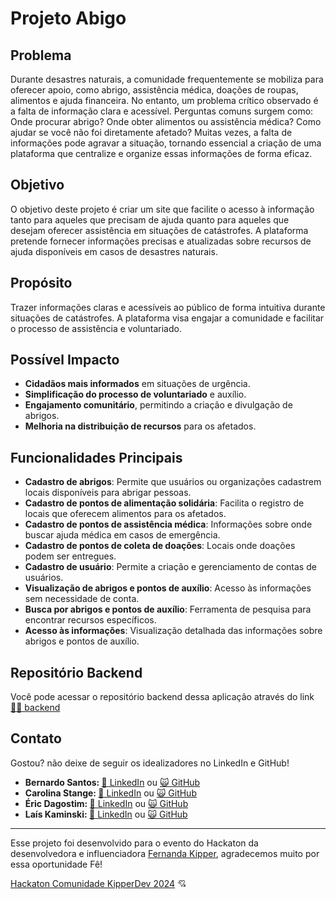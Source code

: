 <h1>Projeto Abigo</h1>
<h2>Problema</h2>
<p>Durante desastres naturais, a comunidade frequentemente se mobiliza para oferecer apoio, como abrigo, assistência
    médica, doações de roupas, alimentos e ajuda financeira. No entanto, um problema crítico observado é a falta de
    informação clara e acessível. Perguntas comuns surgem como: Onde procurar abrigo? Onde obter alimentos ou
    assistência médica? Como ajudar se você não foi diretamente afetado? Muitas vezes, a falta de informações pode
    agravar a situação, tornando essencial a criação de uma plataforma que centralize e organize essas informações de
    forma eficaz.</p>
<h2>Objetivo</h2>
<p>O objetivo deste projeto é criar um site que facilite o acesso à informação tanto para aqueles que precisam de ajuda
    quanto para aqueles que desejam oferecer assistência em situações de catástrofes. A plataforma pretende fornecer
    informações precisas e atualizadas sobre recursos de ajuda disponíveis em casos de desastres naturais.</p>
<h2>Propósito</h2>
<p>Trazer informações claras e acessíveis ao público de forma intuitiva durante situações de catástrofes. A plataforma
    visa engajar a comunidade e facilitar o processo de assistência e voluntariado.</p>
<h2>Possível Impacto</h2>
<ul>
    <li><strong>Cidadãos mais informados</strong> em situações de urgência.</li>
    <li><strong>Simplificação do processo de voluntariado</strong> e auxílio.</li>
    <li><strong>Engajamento comunitário</strong>, permitindo a criação e divulgação de abrigos.</li>
    <li><strong>Melhoria na distribuição de recursos</strong> para os afetados.</li>
</ul>
<h2>Funcionalidades Principais</h2>
<ul>
    <li><strong>Cadastro de abrigos</strong>: Permite que usuários ou organizações cadastrem locais disponíveis para
        abrigar pessoas.</li>
    <li><strong>Cadastro de pontos de alimentação solidária</strong>: Facilita o registro de locais que oferecem
        alimentos para os afetados.</li>
    <li><strong>Cadastro de pontos de assistência médica</strong>: Informações sobre onde buscar ajuda médica em casos
        de emergência.</li>
    <li><strong>Cadastro de pontos de coleta de doações</strong>: Locais onde doações podem ser entregues.</li>
    <li><strong>Cadastro de usuário</strong>: Permite a criação e gerenciamento de contas de usuários.</li>
    <li><strong>Visualização de abrigos e pontos de auxílio</strong>: Acesso às informações sem necessidade de conta.
    </li>
    <li><strong>Busca por abrigos e pontos de auxílio</strong>: Ferramenta de pesquisa para encontrar recursos
        específicos.</li>
    <li><strong>Acesso às informações</strong>: Visualização detalhada das informações sobre abrigos e pontos de
        auxílio.</li>
</ul>

<h2>Repositório Backend</h2>
<p>Você pode acessar o repositório backend dessa aplicação através do link <a href="https://github.com/BernardoSsilva/Abigo_backend"> 👨‍💻 backend</a></p>

<h2>Contato</h2>
<p>Gostou? não deixe de seguir os idealizadores no LinkedIn e GitHub!</p>
<ul>
    <li><strong>Bernardo Santos: </strong><a href="https://www.linkedin.com/in/bernardo-santos-96a70b268/">💼 LinkedIn</a> ou <a href="https://github.com/BernardoSsilva">🙀 GitHub</a></li>
    <li><strong>Carolina Stange: </strong><a href="https://www.linkedin.com/in/carolina-stange-0b39ba280/">💼 LinkedIn</a> ou <a href="https://github.com/CarolinaStange15">🙀 GitHub</a></li>
    <li><strong>Éric Dagostim: </strong><a href="https://www.linkedin.com/in/eric-dagostim-nascimento/">💼 LinkedIn</a> ou <a href="https://github.com/EricDagostim">🙀 GitHub</a></li>
    <li><strong>Laís Kaminski: </strong><a href="https://www.linkedin.com/in/la%C3%ADs-kaminski-casagrande-580b7a251/">💼 LinkedIn</a> ou <a href="https://github.com/laiscasagrande">🙀 GitHub</a></li>
</ul>
<hr>
<p>Esse projeto foi desenvolvido para o evento do Hackaton da desenvolvedora e influenciadora <a href="https://www.fernandakipper.com/">Fernanda Kipper<a>, agradecemos muito por essa oportunidade Fê! </p>

<p><a href="https://github.com/Fernanda-Kipper/hackathon-2024">Hackaton Comunidade KipperDev 2024<a> 💘</p>
</div>
</div>
